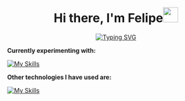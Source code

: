 <link rel="stylesheet" type='text/css' href="https://cdn.jsdelivr.net/gh/devicons/devicon@latest/devicon.min.css" />


<h1 align="center"><b>Hi there, I'm Felipe</b><img src="https://media.giphy.com/media/hvRJCLFzcasrR4ia7z/giphy.gif" width="35"></h1>

<div align =  center>
  <a href="https://git.io/typing-svg"><img src="https://readme-typing-svg.herokuapp.com?font=Nixie+One&pause=1000&color=FFFFFF&background=00081B00&center=true&vCenter=true&width=435&lines=I'm+a+computer+science+student;Looking+for+my+first+internship;To+become+a+backend+developer" alt="Typing SVG" /></a>
</div>

**Currently experimenting with:**

[![My Skills](https://skillicons.dev/icons?i=py,django,mysql,sqlite)](https://skillicons.dev)

**Other technologies I have used are:**

[![My Skills](https://skillicons.dev/icons?i=git,github,cs,html,css,js,ts,angular,bootstrap,bash,linux)](https://skillicons.dev)

